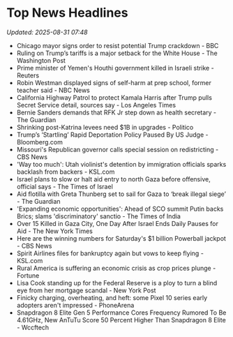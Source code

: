 # Top News Headlines

_Updated: 2025-08-31 07:48_

- Chicago mayor signs order to resist potential Trump crackdown - BBC
- Ruling on Trump’s tariffs is a major setback for the White House - The Washington Post
- Prime minister of Yemen's Houthi government killed in Israeli strike - Reuters
- Robin Westman displayed signs of self-harm at prep school, former teacher said - NBC News
- California Highway Patrol to protect Kamala Harris after Trump pulls Secret Service detail, sources say - Los Angeles Times
- Bernie Sanders demands that RFK Jr step down as health secretary - The Guardian
- Shrinking post-Katrina levees need $1B in upgrades - Politico
- Trump’s ‘Startling’ Rapid Deportation Policy Paused By US Judge - Bloomberg.com
- Missouri's Republican governor calls special session on redistricting - CBS News
- 'Way too much': Utah violinist's detention by immigration officials sparks backlash from backers - KSL.com
- Israel plans to slow or halt aid entry to north Gaza before offensive, official says - The Times of Israel
- Aid flotilla with Greta Thunberg set to sail for Gaza to ‘break illegal siege’ - The Guardian
- 'Expanding economic opportunities': Ahead of SCO summit Putin backs Brics; slams 'discriminatory' sanctio - The Times of India
- Over 15 Killed in Gaza City, One Day After Israel Ends Daily Pauses for Aid - The New York Times
- Here are the winning numbers for Saturday's $1 billion Powerball jackpot - CBS News
- Spirit Airlines files for bankruptcy again but vows to keep flying - KSL.com
- Rural America is suffering an economic crisis as crop prices plunge - Fortune
- Lisa Cook standing up for the Federal Reserve is a ploy to turn a blind eye from her mortgage scandal - New York Post
- Finicky charging, overheating, and heft: some Pixel 10 series early adopters aren't impressed - PhoneArena
- Snapdragon 8 Elite Gen 5 Performance Cores Frequency Rumored To Be 4.61GHz, New AnTuTu Score 50 Percent Higher Than Snapdragon 8 Elite - Wccftech